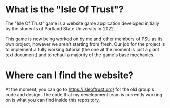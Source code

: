 # What is the "Isle Of Trust"?

The "Isle Of Trust" game is a website game application developed initially by the students of
Portland State University in 2022.

This game is now being worked on by me and other members of PSU as its own project, however we
aren't starting from fresh. Our job for the project is to implement a fully working tutorial
(the one at the moment is just a giant text document) and to rehaul a majority of the game's
base mechanics.

# Where can I find the website?

At the moment, you can go to https://isleoftrust.org/ for the old group's code and design.
The code that my development team is currently working on is what you can find inside this
repository.
